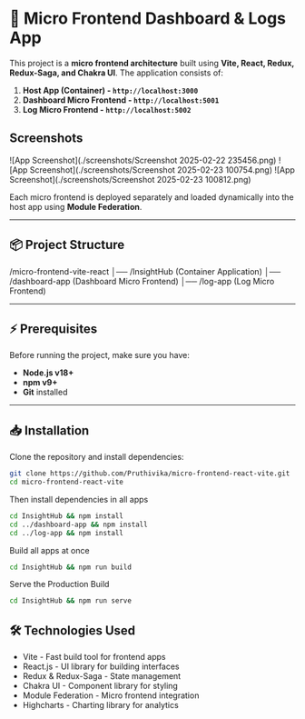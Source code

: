 # 🚀 Micro Frontend Dashboard & Logs App  

This project is a **micro frontend architecture** built using **Vite, React, Redux, Redux-Saga, and Chakra UI**. The application consists of:  

1. **Host App (Container) - `http://localhost:3000`**  
2. **Dashboard Micro Frontend - `http://localhost:5001`**  
3. **Log Micro Frontend - `http://localhost:5002`**  


## Screenshots

![App Screenshot](./screenshots/Screenshot 2025-02-22 235456.png)
![App Screenshot](./screenshots/Screenshot 2025-02-23 100754.png)
![App Screenshot](./screenshots/Screenshot 2025-02-23 100812.png)


Each micro frontend is deployed separately and loaded dynamically into the host app using **Module Federation**.

---

## **📦 Project Structure**
/micro-frontend-vite-react │── /InsightHub (Container Application) │── /dashboard-app (Dashboard Micro Frontend) │── /log-app (Log Micro Frontend)

---

## **⚡ Prerequisites**
Before running the project, make sure you have:  
- **Node.js v18+**  
- **npm v9+**  
- **Git** installed  

---

## **📥 Installation**
Clone the repository and install dependencies:  
```sh
git clone https://github.com/Pruthivika/micro-frontend-react-vite.git
cd micro-frontend-react-vite
```

Then install dependencies in all apps
```sh
cd InsightHub && npm install
cd ../dashboard-app && npm install
cd ../log-app && npm install
```

Build all apps at once
```sh
cd InsightHub && npm run build
```

Serve the Production Build
```sh
cd InsightHub && npm run serve
```

## **🛠️ Technologies Used**
- Vite - Fast build tool for frontend apps
- React.js - UI library for building interfaces
- Redux & Redux-Saga - State management
- Chakra UI - Component library for styling
- Module Federation - Micro frontend integration
- Highcharts - Charting library for analytics


